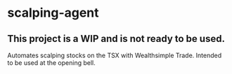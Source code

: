 # scalping-agent

## This project is a WIP and is not ready to be used. 

Automates scalping stocks on the TSX with Wealthsimple Trade. Intended to be used at the opening bell.

